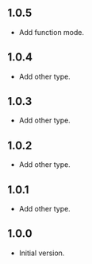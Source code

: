 ## 1.0.5

- Add function mode.

## 1.0.4

- Add other type.

## 1.0.3

- Add other type.

## 1.0.2

- Add other type.

## 1.0.1

- Add other type.

## 1.0.0

- Initial version.
